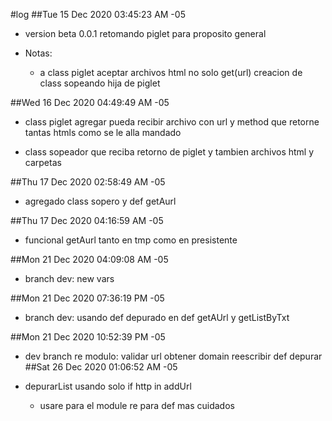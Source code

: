 #log
##Tue 15 Dec 2020 03:45:23 AM -05

  * version beta 0.0.1
    retomando piglet para proposito general

  * Notas:

      * a class piglet aceptar archivos html no solo
      get(url)
      creacion de class sopeando hija de piglet

##Wed 16 Dec 2020 04:49:49 AM -05

  * class piglet
      agregar pueda recibir archivo con url
      y method que retorne tantas htmls como se le alla mandado

  * class sopeador
        que reciba retorno de piglet
        y tambien archivos html y carpetas

##Thu 17 Dec 2020 02:58:49 AM -05

  * agregado class sopero y def getAurl

##Thu 17 Dec 2020 04:16:59 AM -05

  * funcional getAurl tanto en tmp como en presistente

##Mon 21 Dec 2020 04:09:08 AM -05

  * branch dev:
    new vars

##Mon 21 Dec 2020 07:36:19 PM -05

  * branch dev:
    usando def depurado en def getAUrl y getListByTxt

##Mon 21 Dec 2020 10:52:39 PM -05

  * dev branch
    re modulo:
    validar url
    obtener domain
    reescribir def depurar
##Sat 26 Dec 2020 01:06:52 AM -05

* depurarList usando solo if http in addUrl
  * usare para el module re para def mas cuidados
